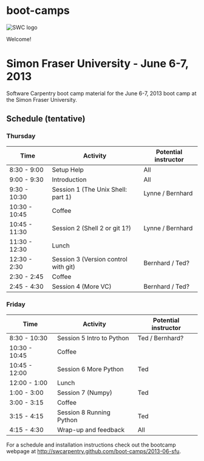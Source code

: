 boot-camps
==========
![SWC logo](http://software-carpentry.org/img/software-carpentry-banner.png)

Welcome!

# Simon Fraser University - June 6-7, 2013
Software Carpentry boot camp material
for the June 6-7, 2013 boot camp at the Simon Fraser University.



## Schedule (tentative)
### Thursday
| Time          |  Activity                            | Potential instructor|
|---------------|--------------------------------------|---------------------|
| 8:30 - 9:00   |  Setup Help                          |  All                |
| 9:00 - 9:30   |  Introduction                        |  All                |
| 9:30 - 10:30  |  Session 1 (The Unix Shell: part 1)  |  Lynne / Bernhard   |
| 10:30 - 10:45 |	 Coffee                              |                     |
| 10:45 - 11:30 |  Session 2 (Shell 2 or git 1?)       |  Lynne / Bernhard   |
| 11:30 - 12:30 |	 Lunch                               |                     |
| 12:30 - 2:30  |  Session 3 (Version control with git)|  Bernhard / Ted?    |
| 2:30 - 2:45   |  Coffee                              |                     |
| 2:45 - 4:30 	|  Session 4 (More VC)                 |  Bernhard / Ted?    |



### Friday

| Time          |  Activity                            |Potential instructor|
|---------------|--------------------------------------|--------------------|
| 8:30 - 10:30  |  Session 5 Intro to Python           | Ted / Bernhard?    |
| 10:30 - 10:45 |	 Coffee                              |                    |
| 10:45 - 12:00 |  Session 6 More Python               | Ted                |
| 12:00 - 1:00  |	 Lunch                               |                    |
| 1:00 - 3:00   |  Session 7 (Numpy)                   | Ted                | 
| 3:00 - 3:15   |  Coffee                              |                    |
| 3:15 - 4:15 	|  Session 8 Running Python            | Ted                |
| 4:15 - 4:30   |  Wrap-up and feedback                | All                |


For a schedule and installation instructions check out the bootcamp webpage at
http://swcarpentry.github.com/boot-camps/2013-06-sfu.
